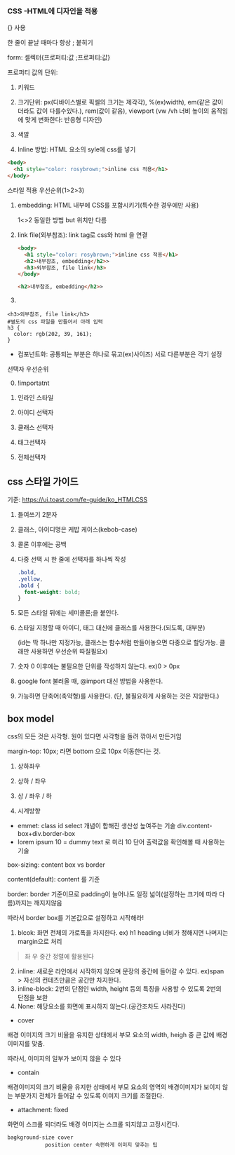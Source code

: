 ### CSS -HTML에 디자인을 적용



{} 사용

한 줄이 끝날 때마다 항상 ; 붙히기

form: 셀렉터{프로퍼티:값 ;프로퍼티:값} 

프로퍼티 값의 단위: 

1. 키워드 
2. 크기단위: px(디바이스별로 픽셀의 크기는 제각각), %(ex)width), em(같은 값이더라도 값이 다를수있다.), rem(값이 같음), viewport (vw /vh 너비 높이의 움직임에 맞게 변화한다: 반응형 디자인)
3.  색깔

1. Inline 방법: HTML 요소의 syle에 css를 넣기

```html
<body>
  <h1 style="color: rosybrown;">inline css 적용</h1>
</body>
```

스타일 적용 우선순위(1>2>3)

1. embedding: HTML 내부에 CSS를 포함시키기(특수한 경우에만 사용)

   1<>2 동일한 방법 but 위치만 다름

2. link file(외부참조): link tag로 css와 html 을 연결

   ```html
   <body>
     <h1 style="color: rosybrown;">inline css 적용</h1>
     <h2>내부참조, embedding</h2>>
     <h3>외부참조, file link</h3>
   </body>
   
   <h2>내부참조, embedding</h2>>
   ```

3.  

   ```
   <h3>외부참조, file link</h3>
   #별도의 css 파일을 만들어서 아래 입력
   h3 {
     color: rgb(202, 39, 161);
   }
   ```

   

- 컴포넌트화: 공통되는 부분은 하나로 묶고(ex)사이즈) 서로 다른부분은 각기 설정 



선택자 우선순위

0. !importatnt

1. 인라인 스타일
2. 아이디 선택자
3. 클래스 선택자

4. 태그선택자

5. 전체선택자



## css 스타일 가이드

기준: https://ui.toast.com/fe-guide/ko_HTMLCSS

1. 들여쓰기 2문자

2. 클래스, 아이디명은 케밥 케이스(kebob-case)

3. 콜론 이후에는 공백

4. 다중 선택 시 한 줄에 선택자를 하나씩 작성

   ```css
   .bold,
   .yellow,
   .bold {
     font-weight: bold;
   }
   ```

    

5. 모든 스타일 뒤에는 세미콜론;을 붙인다.

6. 스타일 지정할 때 아이디, 태그 대신에 클래스를 사용한다.(되도록, 대부분)

   (id는 딱 하나만 지정가능, 클래스는 함수처럼 만들어놓으면 다중으로 할당가능. 클래만 사용하면 우선순위 따질필요x)

7. 숫자 0 이후에는 불필요한 단위를 작성하지 않는다. ex)0 > 0px 
8. google font 불러올 때, @import 대신 <link> 방법을 사용한다.
9. 가능하면 단축어(축약형)를 사용한다. (단, 불필요하게 사용하는 것은 지양한다.)

## box model

css의 모든 것은 사각형. 원이 있다면 사각형을 돌려 깎아서 만든거임

margin-top: 10px; 라면 bottom 으로 10px 이동한다는 것.

1. 상하좌우

2. 상하 / 좌우

3. 상 / 좌우 / 하
4. 시계방향



* emmet: class id select 개념이 합해진 생산성 높여주는 기술  div.content-box+div.border-box
* lorem ipsum 10 = dummy text 로 미리 10 단어 출력값을 확인해볼 때 사용하는 기술



box-sizing: content box vs border

content(default): content 를 기준

border:  border 기준이므로 padding이 늘어나도 일정 넓이(설정하는 크기에 따라 다름)까지는 깨지지않음

따라서 border box를 기본값으로 설정하고 시작해라!



1. blcok: 화면 전체의 가로폭을 차지한다. ex) h1 heading 너비가 정해지면 나머지는 margin으로 처리

> 좌 우 중간 정렬에 활용된다

2. inline: 새로운 라인에서 시작하지 않으며 문장의 중간에 들어갈 수 있다. ex)span > 자신의 컨테츠만큼은 공간만 차지한다.
3. inline-block: 2번의 단점인 width, height 등의 특징을 사용할 수 있도록 2번의 단점을 보완
4. None: 해당요소를 화면에 표시하지 않는다.(공간조차도 사라진다)



- cover

 배경 이미지의 크기 비율을 유지한 상태에서 부모 요소의 width, heigh 중 큰 값에 배경이미지를 맞춤.

따라서, 이미지의 일부가 보이지 않을 수 있다

- contain

배경이미지의 크기 비율을 유지한 상태에서 부모 요소의 영역의 배경이미지가 보이지 않는 부분가지 전체가 들어갈 수 있도록 이미지 크기를 조절한다.

- attachment: fixed

화면이 스크롤 되더라도 배경 이미지는 스크롤 되지않고 고정시킨다.

```
bagkground-size cover 
			position center 속편하게 이미지 맞추는 팁
```


